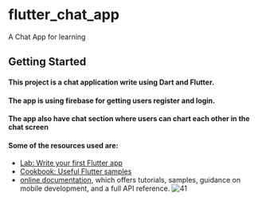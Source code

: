 # flutter_chat_app

A Chat App for learning 

## Getting Started

#### This project is a chat application write using Dart and Flutter.

#### The app is using firebase for getting users register and login.

#### The app also have chat section where users can chart each other in the chat screen

#### Some of the resources used are:
- [Lab: Write your first Flutter app](https://flutter.dev/docs/get-started/codelab)
- [Cookbook: Useful Flutter samples](https://flutter.dev/docs/cookbook)
- [online documentation](https://flutter.dev/docs), which offers tutorials,
samples, guidance on mobile development, and a full API reference.
![41](https://user-images.githubusercontent.com/51314161/180650721-c23d1782-ac99-4497-8f32-4953d7e3f474.jpg)
